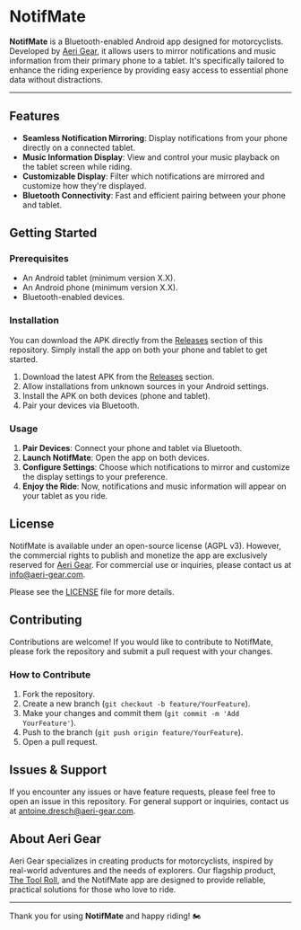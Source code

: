# NotifMate

**NotifMate** is a Bluetooth-enabled Android app designed for motorcyclists. Developed by [Aeri Gear](https://aeri-gear.com/), it allows users to mirror notifications and music information from their primary phone to a tablet. It's specifically tailored to enhance the riding experience by providing easy access to essential phone data without distractions.

---

## Features

- **Seamless Notification Mirroring**: Display notifications from your phone directly on a connected tablet.
- **Music Information Display**: View and control your music playback on the tablet screen while riding.
- **Customizable Display**: Filter which notifications are mirrored and customize how they're displayed.
- **Bluetooth Connectivity**: Fast and efficient pairing between your phone and tablet.
  
## Getting Started

### Prerequisites

- An Android tablet (minimum version X.X).
- An Android phone (minimum version X.X).
- Bluetooth-enabled devices.

### Installation

You can download the APK directly from the [Releases](#) section of this repository. Simply install the app on both your phone and tablet to get started.

1. Download the latest APK from the [Releases](#) section.
2. Allow installations from unknown sources in your Android settings.
3. Install the APK on both devices (phone and tablet).
4. Pair your devices via Bluetooth.

### Usage

1. **Pair Devices**: Connect your phone and tablet via Bluetooth.
2. **Launch NotifMate**: Open the app on both devices.
3. **Configure Settings**: Choose which notifications to mirror and customize the display settings to your preference.
4. **Enjoy the Ride**: Now, notifications and music information will appear on your tablet as you ride.

## License

NotifMate is available under an open-source license (AGPL v3). However, the commercial rights to publish and monetize the app are exclusively reserved for [Aeri Gear](https://aeri-gear.com/). For commercial use or inquiries, please contact us at [info@aeri-gear.com](mailto:info@aeri-gear.com).

Please see the [LICENSE](LICENSE) file for more details.

## Contributing

Contributions are welcome! If you would like to contribute to NotifMate, please fork the repository and submit a pull request with your changes.

### How to Contribute

1. Fork the repository.
2. Create a new branch (`git checkout -b feature/YourFeature`).
3. Make your changes and commit them (`git commit -m 'Add YourFeature'`).
4. Push to the branch (`git push origin feature/YourFeature`).
5. Open a pull request.

## Issues & Support

If you encounter any issues or have feature requests, please feel free to open an issue in this repository. For general support or inquiries, contact us at [antoine.dresch@aeri-gear.com](mailto:antoine.dresch@aeri-gear.com).

## About Aeri Gear

Aeri Gear specializes in creating products for motorcyclists, inspired by real-world adventures and the needs of explorers. Our flagship product, [The Tool Roll](https://aeri-gear.com/), and the NotifMate app are designed to provide reliable, practical solutions for those who love to ride.

---

Thank you for using **NotifMate** and happy riding! 🏍️

